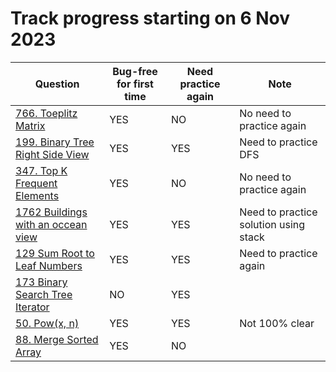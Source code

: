 # Track progress starting on 6 Nov 2023
| Question                                                                                      | Bug-free for first time | Need practice again | Note                         |
| ---------------------------------------------------------------------                         | ----------------------- |---------------------|------------------------------|
| [766. Toeplitz Matrix](https://leetcode.com/problems/toeplitz-matrix)                         | YES                     | NO                    | No need to practice again    |
| [199. Binary Tree Right Side View](https://leetcode.com/problems/binary-tree-right-side-view) | YES                     | YES                   | Need to practice DFS         |
| [347. Top K Frequent Elements](https://leetcode.com/problems/top-k-frequent-elements/)        | YES                     | NO                    | No need to practice again    |
| [1762 Buildings with an occean view](https://leetcode.com/problems/buildings-with-an-ocean-view)  | YES                 | YES                   | Need to practice solution using stack   |
| [129 Sum Root to Leaf Numbers](https://leetcode.com/problems/sum-root-to-leaf-numbers)            | YES                 | YES                   | Need to practice again   |
| [173 Binary Search Tree Iterator](https://leetcode.com/problems/binary-search-tree-iterator)      | NO                  | YES                   |                          |
| [50. Pow(x, n)](https://leetcode.com/problems/powx-n/)                                            | YES                 | YES                   | Not 100% clear           |
| [88. Merge Sorted Array](https://leetcode.com/problems/merge-sorted-array)                        | YES                 | NO                    |                          |
